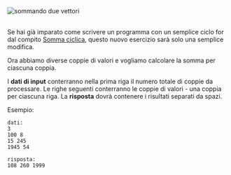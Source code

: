 <!-- #Somme cicliche -->
<div class="text-center">
	<img src="https://codeabbey.github.io/data/sums_in_loop.gif" alt="sommando due vettori"/>
</div>
<br/>

Se hai già imparato come scrivere un programma con un semplice ciclo for dal compito [Somma ciclica][prevtask],
questo nuovo esercizio sarà solo una semplice modifica.

[prevtask]: ./sum-in-loop--it

Ora abbiamo diverse coppie di valori e vogliamo calcolare la somma per ciascuna coppia.

I **dati di input** conterranno nella prima riga il numero totale di coppie da processare.
Le righe seguenti conterranno le coppie di valori - una coppia per ciascuna riga.
La **risposta** dovrà contenere i risultati separati da spazi.

Esempio:

    dati:
    3
    100 8
    15 245
    1945 54
    
    risposta:
    108 260 1999
